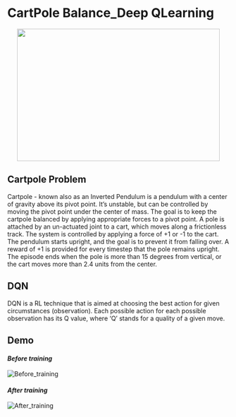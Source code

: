 
# CartPole Balance_Deep QLearning 

<p align="center">
  <img width="460" height="300" src="https://cdn-images-1.medium.com/max/1600/1*k21guf6QlOMpVJPw1Z3Vlw.gif">
</p>

## Cartpole Problem

Cartpole - known also as an Inverted Pendulum is a pendulum with a center of gravity above its pivot point. It’s unstable, but can be controlled by moving the pivot point under the center of mass. The goal is to keep the cartpole balanced by applying appropriate forces to a pivot point.
A pole is attached by an un-actuated joint to a cart, which moves along a frictionless track. The system is controlled by applying a force of +1 or -1 to the cart. The pendulum starts upright, and the goal is to prevent it from falling over. A reward of +1 is provided for every timestep that the pole remains upright. The episode ends when the pole is more than 15 degrees from vertical, or the cart moves more than 2.4 units from the center.
## DQN 
DQN is a RL technique that is aimed at choosing the best action for given circumstances (observation). Each possible action for each possible observation has its Q value, where ‘Q’ stands for a quality of a given move.


## Demo


#### *Before training*
![Before_training](https://user-images.githubusercontent.com/54831801/189344178-eec2d6d4-3a63-496e-9af5-bc23d4042ef5.gif)
#### *After training*
![After_training](https://user-images.githubusercontent.com/54831801/189344147-d7e0fb79-371f-48bb-9e9c-ff3218bc9174.gif)
